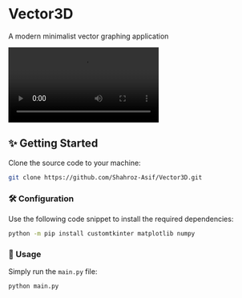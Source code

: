 # Vector3D
A modern minimalist vector graphing application

![Preview of application](./assets/application_demo.mp4)

## ✨ Getting Started
Clone the source code to your machine:
```sh
git clone https://github.com/Shahroz-Asif/Vector3D.git
```

### 🛠️ Configuration
Use the following code snippet to install the required dependencies:
```sh
python -m pip install customtkinter matplotlib numpy
```

### 🚀 Usage
Simply run the `main.py` file:
```sh
python main.py
```

